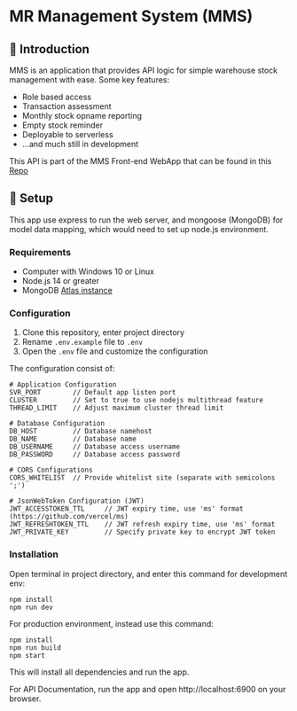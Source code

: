 # MR Management System (MMS)

## 🚀 Introduction
MMS is an application that provides API logic for simple warehouse stock management with ease. Some key features:
- Role based access
- Transaction assessment
- Monthly stock opname reporting
- Empty stock reminder
- Deployable to serverless
- ...and much still in development

This API is part of the MMS Front-end WebApp that can be found in this [Repo](https://github.com/manot40/MMS-Front-end)

## 🔨 Setup
This app use express to run the web server, and mongoose (MongoDB) for model data mapping, which would need to set up node.js environment.

### Requirements
- Computer with Windows 10 or Linux
- Node.js 14 or greater
- MongoDB [Atlas instance](https://mongodb.com/cloud/atlas)

### Configuration
1. Clone this repository, enter project directory
2. Rename `.env.example` file to `.env`
3. Open the `.env` file and customize the configuration

The configuration consist of:
```
# Application Configuration
SVR_PORT        // Default app listen port
CLUSTER         // Set to true to use nodejs multithread feature
THREAD_LIMIT    // Adjust maximum cluster thread limit

# Database Configuration
DB_HOST         // Database namehost
DB_NAME         // Database name
DB_USERNAME     // Database access username
DB_PASSWORD     // Database access password

# CORS Configurations
CORS_WHITELIST  // Provide whitelist site (separate with semicolons ';')

# JsonWebToken Configuration (JWT)
JWT_ACCESSTOKEN_TTL     // JWT expiry time, use 'ms' format (https://github.com/vercel/ms)
JWT_REFRESHTOKEN_TTL    // JWT refresh expiry time, use 'ms' format
JWT_PRIVATE_KEY         // Specify private key to encrypt JWT token
```

### Installation
Open terminal in project directory, and enter this command for development env:
```
npm install
npm run dev
```

For production environment, instead use this command:
```
npm install
npm run build
npm start
```

This will install all dependencies and run the app.

For API Documentation, run the app and open http://localhost:6900 on your browser.